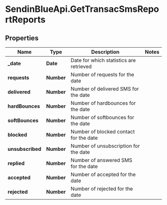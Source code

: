 # SendinBlueApi.GetTransacSmsReportReports

## Properties
Name | Type | Description | Notes
------------ | ------------- | ------------- | -------------
**_date** | **Date** | Date for which statistics are retrieved | 
**requests** | **Number** | Number of requests for the date | 
**delivered** | **Number** | Number of delivered SMS for the date | 
**hardBounces** | **Number** | Number of hardbounces for the date | 
**softBounces** | **Number** | Number of softbounces for the date | 
**blocked** | **Number** | Number of blocked contact for the date | 
**unsubscribed** | **Number** | Number of unsubscription for the date | 
**replied** | **Number** | Number of answered SMS for the date | 
**accepted** | **Number** | Number of accepted for the date | 
**rejected** | **Number** | Number of rejected for the date | 


